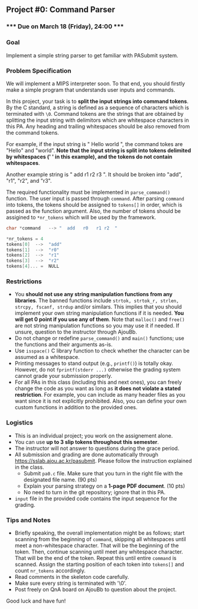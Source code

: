 ## Project #0: Command Parser

### *** Due on March 18 (Friday), 24:00 ***

### Goal

Implement a simple string parser to get familiar with PASubmit system.


### Problem Specification

We will implement a MIPS interpreter soon. To that end, you should firstly make a simple program that understands user inputs and commands.

In this project, your task is to **split the input strings into command tokens**. By the C standard, a string is defined as a sequence of characters which is terminated with `\0`. Command tokens are the strings that are obtained by splitting the input string with delimitors which are whitespace characters in this PA. Any heading and trailing whitespaces should be also removed from the command tokens.

For example, if the input string is " Hello   world ", the command tokes are "Hello" and "world". **Note that the input string is split into tokens delimited by whitespaces (' ' in this example), and the tokens do not contain whitespaces**.

Another example string is " add   r1  r2   r3   ". It should be broken into "add", "r1", "r2", and "r3".

The required functionality must be implemented in `parse_command()` function. The user input is passed through `command`. After parsing `command` into tokens, the tokens should be assigned to `tokens[]` in order, which is passed as the function argument. Also, the number of tokens should be assigined to `*nr_tokens` which will be used by the framework.

```c
char *command   --> "  add   r0   r1 r2  "

*nr_tokens = 4
tokens[0]  -->  "add"
tokens[1]  -->  "r0"
tokens[2]  -->  "r1"
tokens[3]  -->  "r2"
tokens[4]... =  NULL
```

### Restrictions

- You **should not use any string manipulation functions from any libraries**. The banned functions include `strtok, strtok_r, strlen, strcpy, fscanf, strdup` and/or similars. This implies that you should implement your own string manipulation functions if it is needed. **You will get 0 point if you use any of them**. Note that `malloc()` and `free()` are not string manipulation functions so you may use it if needed. If unsure, question to the instructor through AjouBb.
- Do not change or redefine `parse_command()` and `main()` functions; use the functions and their arguments as-is.
- Use `isspace()` C library function to check whether the character can be assumed as a whitespace.
- Printing messages to stand output (e.g., `printf()`) is totally okay. However, do not `fprintf(stderr ...)` otherwise the grading system cannot grade your submission properly.
- For all PAs in this class (including this and next ones), you can freely change the code as you want as long as **it does not violate a stated restriction**. For example, you can include as many header files as you want since it is not explicitly prohibited. Also, you can define your own custom functions in addition to the provided ones.


### Logistics

- This is an individual project; you work on the assignement alone.
- You can use **up to 3 slip tokens throughout this semester**.
- The instructor will not answer to questions during the grace period.
- All submission and grading are done automatically through https://sslab.ajou.ac.kr/pasubmit. Please follow the instruction explained in the class.
	- Submit `pa0.c` file. Make sure that you turn in the right file with the designated file name. (90 pts)
	- Explain your parsing strategy on a **1-page PDF document**. (10 pts)
  - No need to turn in the git repository; ignore that in this PA.
- `input` file in the provided code contains the input sequence for the grading.


### Tips and Notes

- Briefly speaking, the overall implementation might be as follows; start scanning from the beginning of `command`, skipping all whitespaces until meet a non-whitespace character. That will be the beginning of the token. Then, continue scanning until meet any whitespace character. That will be the end of the token. Repeat this until entire `command` is scanned. Assign the starting position of each token into `tokens[]` and count `nr_tokens` accordingly.
- Read comments in the skeleton code carefully.
- Make sure every string is terminated with '\0'.
- Post freely on QnA board on AjouBb to question about the project.

Good luck and have fun!
